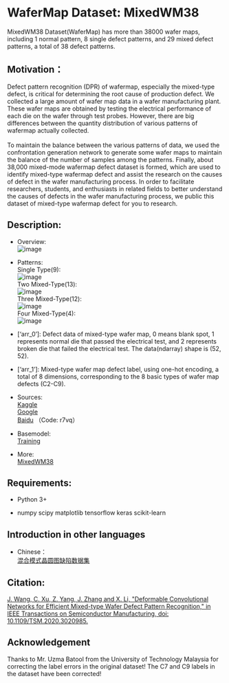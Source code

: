 # WaferMap Dataset: MixedWM38

MixedWM38 Dataset(WaferMap) has more than 38000 wafer maps, including 1 normal pattern, 8 single defect patterns, and 29 mixed defect patterns, a total of 38 defect patterns.

## Motivation：
Defect pattern recognition (DPR) of wafermap, especially the mixed-type defect, is critical for determining the root cause of production defect.
We collected a large amount of wafer map data in a wafer manufacturing plant. These wafer maps are obtained by testing the electrical performance of each die on the wafer through test probes. However, there are big differences between the quantity distribution of various patterns of wafermap actually collected.\
\
To maintain the balance between the various patterns of data, we used the confrontation generation network to generate some wafer maps to maintain the balance of the number of samples among the patterns. Finally, about 38,000 mixed-mode wafermap defect dataset is formed, which are used to identify mixed-type wafermap defect and assist the research on the causes of defect in the wafer manufacturing process. In order to facilitate researchers, students, and enthusiasts in related fields to better understand the causes of defects in the wafer manufacturing process, we public this dataset of mixed-type wafermap defect for you to research.

## Description:

* Overview:\
![image](Dataset%20Figure/Wafer%20Map.png)

* Patterns:\
Single Type(9):\
![image](https://github.com/Junliangwangdhu/WaferMap/blob/master/Dataset%20Figure/Single-Type.png)\
Two Mixed-Type(13):\
![image](https://github.com/Junliangwangdhu/WaferMap/blob/master/Dataset%20Figure/Mixed-Type-2.png)\
Three Mixed-Type(12):\
![image](https://github.com/Junliangwangdhu/WaferMap/blob/master/Dataset%20Figure/Mixed-Type-3.png)\
Four Mixed-Type(4):\
![image](https://github.com/Junliangwangdhu/WaferMap/blob/master/Dataset%20Figure/Mixed-Type-4.png)
* [‘arr_0’]: Defect data of mixed-type wafer map, 0 means blank spot, 1 represents normal die that passed the electrical test, and 2 represents broken die that failed the electrical test. The data(ndarray) shape is (52, 52).
* [‘arr_1’]: Mixed-type wafer map defect label, using one-hot encoding, a total of 8 dimensions, corresponding to the 8 basic types of wafer map defects (C2-C9).

* Sources:\
[Kaggle](https://www.kaggle.com/co1d7era/mixedtype-wafer-defect-datasets)\
[Google](https://drive.google.com/file/d/1M59pX-lPqL9APBIbp2AKQRTvngeUK8Va/view?usp=sharing)\
[Baidu](https://pan.baidu.com/s/1vOVzqByiE3VlhSZgvnGv7w) （Code: r7vq） 

* Basemodel:\
[Training](https://github.com/Junliangwangdhu/WaferMap/blob/master/trian_mutil_label.py)

* More:\
[MixedWM38](https://ieeexplore.ieee.org/document/9184890/)

## Requirements:

* Python 3+

* numpy scipy matplotlib tensorflow keras scikit-learn

## Introduction in other languages
* Chinese：\
[混合模式晶圆图缺陷数据集](https://tianchi.aliyun.com/dataset/dataDetail?dataId=77328)

## Citation:
[J. Wang, C. Xu, Z. Yang, J. Zhang and X. Li, "Deformable Convolutional Networks for Efficient Mixed-type Wafer Defect Pattern Recognition," in IEEE Transactions on Semiconductor Manufacturing, doi: 10.1109/TSM.2020.3020985.](https://ieeexplore.ieee.org/document/9184890/)

## Acknowledgement

Thanks to Mr. Uzma Batool from the University of Technology Malaysia for correcting the label errors in the original dataset! The C7 and C9 labels in the dataset have been corrected!


